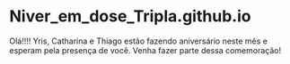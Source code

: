 # Niver_em_dose_Tripla.github.io
Olá!!!! Yris, Catharina e Thiago estão fazendo aniversário neste mês e esperam pela presença de você. Venha fazer parte dessa comemoração!
